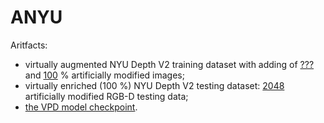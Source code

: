 # ANYU

Aritfacts:

- virtually augmented NYU Depth V2 training dataset with adding of [???](https://github.com/ABrain-One/ANYU/blob/main/README.md "") and [100](https://github.com/ABrain-One/ANYU/blob/main/README.md "") % artificially modified images; 
- virtually enriched (100 %) NYU Depth V2 testing dataset: [2048](https://github.com/ABrain-One/ANYU/blob/main/README.md "") artificially modified RGB-D testing data; 
- [the VPD model checkpoint](https://github.com/ABrain-One/ANYU/blob/main/README.md "").
